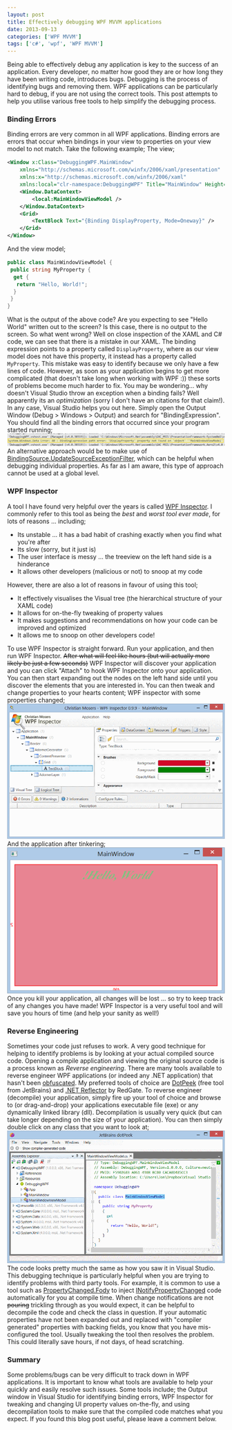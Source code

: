 ```yaml
---
layout: post
title: Effectively debugging WPF MVVM applications
date: 2013-09-13
categories: ['WPF MVVM']
tags: ['c#', 'wpf', 'WPF MVVM']
---
```


Being able to effectively debug any application is key to the success of an application. Every developer, no matter how good they are or how long they have been writing code, introduces bugs. Debugging is the process of identifying bugs and removing them. WPF applications can be particularly hard to debug, if you are not using the correct tools. This post attempts to help you utilise various free tools to help simplify the debugging process.

### Binding Errors

Binding errors are very common in all WPF applications. Binding errors are errors that occur when bindings in your view to properties on your view model to not match. Take the following example; The view;

```xml
<Window x:Class="DebuggingWPF.MainWindow"
	xmlns="http://schemas.microsoft.com/winfx/2006/xaml/presentation"
	xmlns:x="http://schemas.microsoft.com/winfx/2006/xaml"
	xmlns:local="clr-namespace:DebuggingWPF" Title="MainWindow" Height="350" Width="525">
	<Window.DataContext>
		<local:MainWindowViewModel />
	</Window.DataContext>
	<Grid>
		<TextBlock Text="{Binding DisplayProperty, Mode=Oneway}" />
	</Grid>
</Window>
```

And the view model;

```csharp
public class MainWindowViewModel {
 public string MyProperty {
  get {
   return "Hello, World!";
  }
 }
}
```

What is the output of the above code? Are you expecting to see "Hello World" written out to the screen? Is this case, there is no output to the screen. So what went wrong? Well on close inspection of the XAML and C# code, we can see that there is a mistake in our XAML. The binding expression points to a property called `DisplayProperty`, where as our view model does not have this property, it instead has a property called `MyProperty`. This mistake was easy to identify because we only have a few lines of code. However, as soon as your application begins to get more complicated (that doesn't take long when working with WPF :)) these sorts of problems become much harder to fix. You may be wondering... why doesn't Visual Studio throw an exception when a binding fails? Well apparently its an _optimization_ (sorry I don't have an citations for that claim!). In any case, Visual Studio helps you out here. Simply open the Output Window (Debug > Windows > Output) and search for "BindingExpression". You should find all the binding errors that occurred since your program started running; [![Visual Studio Output Window](outputwindow1.png)](outputwindow1.png) An alternative approach would be to make use of [BindingSource.UpdateSourceExceptionFilter](http://msdn.microsoft.com/en-us/library/system.windows.data.binding.updatesourceexceptionfilter.aspx 'BindingSource.UpdateSourceExceptionFilter'), which can be helpful when debugging individual properties. As far as I am aware, this type of approach cannot be used at a global level.

### WPF Inspector

A tool I have found very helpful over the years is called [WPF Inspector](http://wpfinspector.codeplex.com/ 'WPF Inspector'). I commonly refer to this tool as being the _best_ and _worst tool ever made_, for lots of reasons ... including;

- Its unstable ... it has a bad habit of crashing exactly when you find what you're after
- Its slow (sorry, but it just is)
- The user interface is messy ... the treeview on the left hand side is a hinderance
- It allows other developers (malicious or not) to snoop at my code

However, there are also a lot of reasons in favour of using this tool;

- It effectively visualises the Visual tree (the hierarchical structure of your XAML code)
- It allows for on-the-fly tweaking of property values
- It makes suggestions and recommendations on how your code can be improved and optimized
- It allows me to snoop on other developers code!

To use WPF Inspector is straight forward. Run your application, and then run WPF Inspector. <strike>After what will feel like hours (but will actually more likely be just a few seconds)</strike> WPF Inspector will discover your application and you can click "Attach" to hook WPF Inspector onto your application. You can then start expanding out the nodes on the left hand side until you discover the elements that you are interested in. You can then tweak and change properties to your hearts content; WPF inspector with some properties changed; [![WPF Inspector](wpfinspector1.png)](wpfinspector1.png) And the application after tinkering; [![MainWindow WPF Inspector](mainwindowwpfinspector1.png)](mainwindowwpfinspector1.png) Once you kill your application, all changes will be lost ... so try to keep track of any changes you have made! WPF Inspector is a very useful tool and will save you hours of time (and help your sanity as well!)

### Reverse Engineering

Sometimes your code just refuses to work. A very good technique for helping to identify problems is by looking at your actual compiled source code. Opening a compile application and viewing the original source code is a process known as _Reverse engineering_. There are many tools available to reverse engineer WPF applications (or indeed any .NET application) that hasn't been [obfuscated](http://en.wikipedia.org/wiki/Obfuscation 'Obfuscation'). My preferred tools of choice are [DotPeek](http://www.jetbrains.com/decompiler/ 'DotPeek') (free tool from JetBrains) and [.NET Reflector](http://www.red-gate.com/products/dotnet-development/reflector/ '.NET Reflector') by RedGate. To reverse engineer (decompile) your application, simply fire up your tool of choice and browse to (or drag-and-drop) your applications executable file (exe) or any dynamically linked library (dll). Decompilation is usually very quick (but can take longer depending on the size of your application). You can then simply double click on any class that you want to look at; [![Dot Peek](dotpeek1.png)](dotpeek1.png) The code looks pretty much the same as how you saw it in Visual Studio. This debugging technique is particularly helpful when you are trying to identify problems with third party tools. For example, it is common to use a tool such as [PropertyChanged.Fody](https://github.com/Fody/PropertyChanged 'PropertyChanged.Fody') to inject [INotifyPropertyChanged](http://msdn.microsoft.com/en-us/library/system.componentmodel.inotifypropertychanged.aspx 'INotifyPropertyChanged') code automatically for you at compile time. When change notifications are not <strike>pouring</strike> trickling through as you would expect, it can be helpful to decompile the code and check the class in question. If your automatic properties have not been expanded out and replaced with "compiler generated" properties with backing fields, you know that you have mis-configured the tool. Usually tweaking the tool then resolves the problem. This could literally save hours, if not days, of head scratching.

### Summary

Some problems/bugs can be very difficult to track down in WPF applications. It is important to know what tools are available to help your quickly and easily resolve such issues. Some tools include; the Output window in Visual Studio for identifying binding errors, WPF Inspector for tweaking and changing UI property values on-the-fly, and using decompilation tools to make sure that the compiled code matches what you expect. If you found this blog post useful, please leave a comment below.
